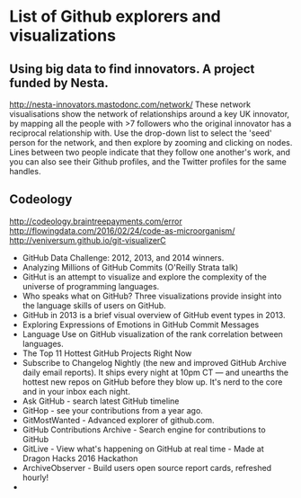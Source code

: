 # List of Github explorers and visualizations


## Using big data to find innovators. A project funded by Nesta.

 http://nesta-innovators.mastodonc.com/network/
    These network visualisations show the network of relationships around a key UK innovator, by mapping all the people with >7 followers who the original innovator has a reciprocal relationship with. Use the drop-down list to select the 'seed' person for the network, and then explore by zooming and clicking on nodes. Lines between two people indicate that they follow one another's work, and you can also see their Github profiles, and the Twitter profiles for the same handles.

## Codeology

http://codeology.braintreepayments.com/error
http://flowingdata.com/2016/02/24/code-as-microorganism/
http://veniversum.github.io/git-visualizerC

- GitHub Data Challenge: 2012, 2013, and 2014 winners.
- Analyzing Millions of GitHub Commits (O'Reilly Strata talk)
- GitHut is an attempt to visualize and explore the complexity of the universe of programming languages.
- Who speaks what on GitHub? Three visualizations provide insight into the language skills of users on GitHub.
- GitHub in 2013 is a brief visual overview of GitHub event types in 2013.
- Exploring Expressions of Emotions in GitHub Commit Messages
- Language Use on GitHub visualization of the rank correlation between languages.
- The Top 11 Hottest GitHub Projects Right Now
- Subscribe to Changelog Nightly (the new and improved GitHub Archive daily email reports). It ships every night at 10pm CT — and unearths the hottest new repos on GitHub before they blow up. It's nerd to the core and in your inbox each night.
- Ask GitHub - search latest GitHub timeline
- GitHop - see your contributions from a year ago.
- GitMostWanted - Advanced explorer of github.com.
- GitHub Contributions Archive - Search engine for contributions to GitHub
- GitLive - View what's happening on GitHub at real time - Made at Dragon Hacks 2016 Hackathon
- ArchiveObserver - Build users open source report cards, refreshed hourly!
- 


